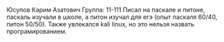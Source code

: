 Юсупов Карим Азатович
Группа: 11-111
Писал на паскале и питоне, паскаль изучали в школе, а питон изучал для егэ (опыт паскаля 60/40, питон 50/50). Также увлекался kali linux, но это нельзя назвать програмированием.
